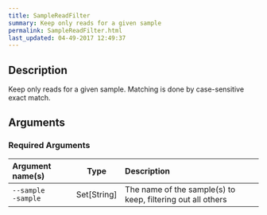 ```yaml
---
title: SampleReadFilter
summary: Keep only reads for a given sample
permalink: SampleReadFilter.html
last_updated: 04-49-2017 12:49:37
---
```


## Description

Keep only reads for a given sample.
 Matching is done by case-sensitive exact match.

## Arguments

### Required Arguments

| Argument name(s) | Type | Description |
| :--------------- | :--: | :------ |
| `--sample`<br/>`-sample` | Set[String] | The name of the sample(s) to keep, filtering out all others |


